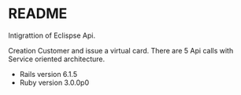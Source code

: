 # README

Intigrattion of Eclispse Api.

Creation Customer and issue a virtual card.
There are 5 Api calls with Service oriented architecture.

* Rails version 6.1.5
* Ruby version 3.0.0p0
